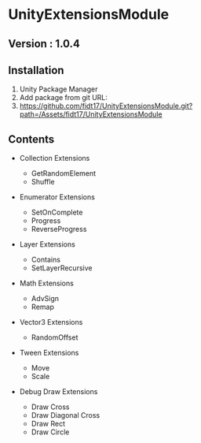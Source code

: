 # UnityExtensionsModule
## Version : 1.0.4

## Installation
1) Unity Package Manager
2) Add package from git URL:
3) https://github.com/fidt17/UnityExtensionsModule.git?path=/Assets/fidt17/UnityExtensionsModule

## Contents

- Collection Extensions
  - GetRandomElement
  - Shuffle
  
- Enumerator Extensions
  - SetOnComplete
  - Progress
  - ReverseProgress
  
- Layer Extensions
  - Contains
  - SetLayerRecursive

- Math Extensions
  - AdvSign
  - Remap

- Vector3 Extensions
  - RandomOffset

- Tween Extensions
  - Move
  - Scale

- Debug Draw Extensions
  - Draw Cross
  - Draw Diagonal Cross
  - Draw Rect
  - Draw Circle
